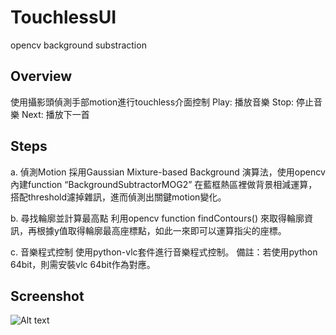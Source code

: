 # TouchlessUI
opencv background substraction

## Overview
使用攝影頭偵測手部motion進行touchless介面控制
Play: 播放音樂
Stop: 停止音樂
Next: 播放下一首

## Steps
a. 偵測Motion
採用Gaussian Mixture-based Background 演算法，使用opencv內建function “BackgroundSubtractorMOG2” 在藍框熱區裡做背景相減運算，搭配threshold濾掉雜訊，進而偵測出關鍵motion變化。

b. 尋找輪廓並計算最高點
利用opencv function findContours() 來取得輪廓資訊，再根據y值取得輪廓最高座標點，如此一來即可以運算指尖的座標。

c. 音樂程式控制
使用python-vlc套件進行音樂程式控制。
備註：若使用python 64bit，則需安裝vlc 64bit作為對應。

## Screenshot
![Alt text](images/finger.jpeg)
